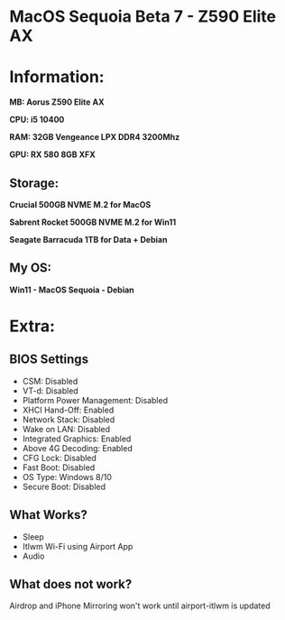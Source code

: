 # MacOS Sequoia Beta 7 - Z590 Elite AX

# Information:
**MB: Aorus Z590 Elite AX**

**CPU: i5 10400**

**RAM: 32GB Vengeance LPX DDR4 3200Mhz**

**GPU: RX 580 8GB XFX**
## Storage:

**Crucial 500GB NVME M.2 for MacOS**

**Sabrent Rocket 500GB NVME M.2 for Win11**

**Seagate Barracuda 1TB for Data + Debian**

## My OS:

**Win11 - MacOS Sequoia - Debian**

# Extra:
## BIOS Settings
* CSM: Disabled
* VT-d: Disabled
* Platform Power Management: Disabled
* XHCI Hand-Off: Enabled
* Network Stack: Disabled
* Wake on LAN: Disabled
* Integrated Graphics: Enabled
* Above 4G Decoding: Enabled
* CFG Lock: Disabled
* Fast Boot: Disabled
* OS Type: Windows 8/10
* Secure Boot: Disabled

## What Works?

* Sleep
* Itlwm Wi-Fi using Airport App
* Audio

## What does not work?

Airdrop and iPhone Mirroring won't work until airport-itlwm is updated
